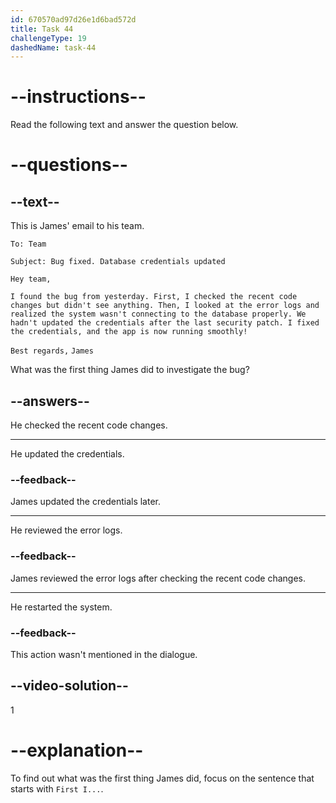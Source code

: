 ```yaml
---
id: 670570ad97d26e1d6bad572d
title: Task 44
challengeType: 19
dashedName: task-44
---
```


<!-- READING -->

# --instructions--

Read the following text and answer the question below.

# --questions--

## --text--

This is James' email to his team.

`To: Team`

`Subject: Bug fixed. Database credentials updated`

`Hey team,`

`I found the bug from yesterday. First, I checked the recent code changes but didn't see anything. Then, I looked at the error logs and realized the system wasn't connecting to the database properly. We hadn't updated the credentials after the last security patch. I fixed the credentials, and the app is now running smoothly!`

`Best regards,`
`James`

What was the first thing James did to investigate the bug?

## --answers--

He checked the recent code changes.

---

He updated the credentials.

### --feedback--

James updated the credentials later.

---

He reviewed the error logs.

### --feedback--

James reviewed the error logs after checking the recent code changes.

---

He restarted the system.

### --feedback--

This action wasn't mentioned in the dialogue.

## --video-solution--

1

# --explanation--

To find out what was the first thing James did, focus on the sentence that starts with `First I...`.
